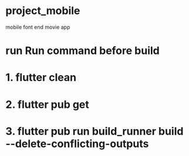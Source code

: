 # project_mobile
mobile font end movie app
# run Run command before build
# 1. flutter clean
# 2. flutter pub get
# 3. flutter pub run build_runner build --delete-conflicting-outputs
